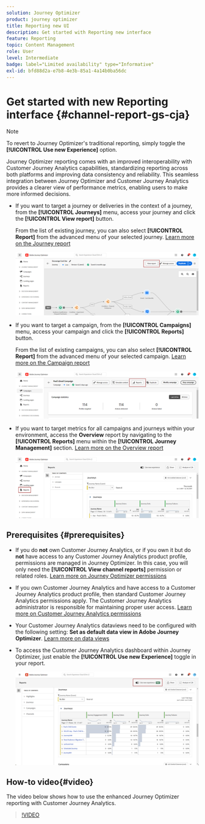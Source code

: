 ```yaml
---
solution: Journey Optimizer
product: journey optimizer
title: Reporting new UI
description: Get started with Reporting new interface
feature: Reporting
topic: Content Management
role: User
level: Intermediate
badge: label="Limited availability" type="Informative"
exl-id: bfd88d2a-e7b8-4e3b-85a1-4a14b0ba56dc
---
```

# Get started with new Reporting interface {#channel-report-gs-cja}

>[!NOTE]
>
> To revert to Journey Optimizer's traditional reporting, simply toggle the **[!UICONTROL Use new Experience]** option.

Journey Optimizer reporting comes with an improved interoperability with Customer Journey Analytics capabilities, standardizing reporting across both platforms and improving data consistency and reliability. This seamless integration between Journey Optimizer and Customer Journey Analytics provides a clearer view of performance metrics, enabling users to make more informed decisions.

* If you want to target a journey or deliveries in the context of a journey, from the **[!UICONTROL Journeys]** menu, access your journey and click the **[!UICONTROL View report]** button. 

    From the list of existing journey, you can also select **[!UICONTROL Report]** from the advanced menu of your selected journey. [Learn more on the Journey report](journey-global-report-cja.md)

    ![](assets/gs-cja-report-3.png)

* If you want to target a campaign, from the **[!UICONTROL Campaigns]** menu, access your campaign and click the **[!UICONTROL Reports]** button.

    From the list of existing campaigns, you can also select **[!UICONTROL Report]** from the advanced menu of your selected campaign. [Learn more on the Campaign report](campaign-global-report-cja.md)

    ![](assets/gs-cja-report-2.png)

* If you want to target metrics for all campaigns and journeys within your environment, access the **Overview** report by navigating to the **[!UICONTROL Reports]** menu within the **[!UICONTROL Journey Management]** section. [Learn more on the Overview report](channel-report-cja.md)

    ![](assets/gs-cja-report-1.png)

## Prerequisites {#prerequisites}

* If you do **not** own Customer Journey Analytics, or if you own it but do **not** have access to any Customer Journey Analytics product profile, permissions are managed in Journey Optimizer. In this case, you will only need the **[!UICONTROL View channel reports]** permission or related roles. [Learn more on Journey Optimizer permissions](../administration/permissions.md)
* If you own Customer Journey Analytics and have access to a Customer Journey Analytics product profile, then standard Customer Journey Analytics permissions apply. The Customer Journey Analytics administrator is responsible for maintaining proper user access. [Learn more on Customer Journey Analytics permissions](https://experienceleague.adobe.com/en/docs/analytics-platform/using/technotes/access-control)
* Your Customer Journey Analytics dataviews need to be configured with the following setting: **Set as default data view in Adobe Journey Optimizer**. [Learn more on data views](https://experienceleague.adobe.com/en/docs/analytics-platform/using/cja-dataviews/create-dataview)
* To access the Customer Journey Analytics dashboard within Journey Optimizer, just enable the **[!UICONTROL Use new Experience]** toggle in your report.

    ![](assets/cja-option.png)

## How-to video{#video}

The video below shows how to use the enhanced Journey Optimizer reporting with Customer Journey Analytics.

>[!VIDEO](https://video.tv.adobe.com/v/3430413)